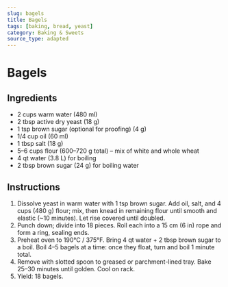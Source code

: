 ```yaml
---
slug: bagels
title: Bagels
tags: [baking, bread, yeast]
category: Baking & Sweets
source_type: adapted
---
```


# Bagels

## Ingredients

- 2 cups warm water (480 ml)
- 2 tbsp active dry yeast (18 g)
- 1 tsp brown sugar (optional for proofing) (4 g)
- 1/4 cup oil (60 ml)
- 1 tbsp salt (18 g)
- 5–6 cups flour (600–720 g total) – mix of white and whole wheat
- 4 qt water (3.8 L) for boiling
- 2 tbsp brown sugar (24 g) for boiling water

## Instructions

1. Dissolve yeast in warm water with 1 tsp brown sugar. Add oil, salt, and 4 cups (480 g) flour; mix, then knead in remaining flour until smooth and elastic (~10 minutes). Let rise covered until doubled.
2. Punch down; divide into 18 pieces. Roll each into a 15 cm (6 in) rope and form a ring, sealing ends.
3. Preheat oven to 190°C / 375°F. Bring 4 qt water + 2 tbsp brown sugar to a boil. Boil 4–5 bagels at a time: once they float, turn and boil 1 minute total.
4. Remove with slotted spoon to greased or parchment-lined tray. Bake 25–30 minutes until golden. Cool on rack.
5. Yield: 18 bagels.
